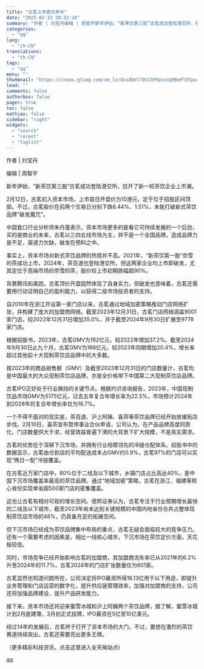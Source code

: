 ```yaml
---
title: "古茗上市喜忧参半"
date: "2025-02-13 20:32:10"
summary: "作者 | 刘宝丹编辑 | 周智宇新年伊始，“新茶饮第三股”古茗成功登陆港交所，拉开了新一轮茶饮企业上..."
categories:
  - "qq"
lang:
  - "zh-CN"
translations:
  - "zh-CN"
tags:
  - "qq"
menu: ""
thumbnail: "https://inews.gtimg.com/om_ls/Oss8Oel7QCC5P0pnsVgMDePlESpw-PgGRwYPtj3wc9mHEAA_640360/0"
lead: ""
comments: false
authorbox: false
pager: true
toc: false
mathjax: false
sidebar: "right"
widgets:
  - "search"
  - "recent"
  - "taglist"
---
```


作者 | 刘宝丹

编辑 | 周智宇

新年伊始，“新茶饮第三股”古茗成功登陆港交所，拉开了新一轮茶饮企业上市潮。

2月12日，古茗初入资本市场，上市首日开盘价为10港元，定于位于招股区间顶部。不过，古茗股价在前两个交易日分别下跌6.44%、1.51%，未能打破新式茶饮品牌“破发魔咒”。

中国食口行业分析师朱丹蓬表示，资本市场更多的是看它可持续发展的一个后劲，买的是商业的未来，古茗以三四五线市场为主，并不是一个全国品牌，造成品牌力是不足，渠道力欠缺，破发在预料之中。

事实上，资本市场对新式茶饮品牌的热情并不高。2021年，“新茶饮第一股”奈雪的茶成功上市，2024年，茶百道也登陆港交所，但这两家企业均上市即破发，尤其定位于高端市场的奈雪的茶，股价较上市初期跌幅超90%。

背靠腾讯和美团，古茗顶价开盘固然体现了自身实力，但破发也意味着，古茗还需要用行动证明自己的盈利能力，以获得二级市场投资者的支持。

自2010年在浙江开设第一家门店以来，古茗通过地域加密策略推动门店网络扩张，并构建了庞大的加盟商网络。截至2023年12月31日，古茗门店网络涵盖9001家门店，较2022年12月31日增加35.0%，并于截至2024年9月30日扩展至9778家门店。

根据招股书，2023年，古茗GMV为192亿元，较2022年增加37.2%。截至2024年9月30日止九个月，古茗GMV为166亿元，较2023年同期增加20.4%，增长率超过其他前十大现制茶饮店品牌中的大多数。

按2023年的商品销售额（GMV）及截至2023年12月31日的门店数量计，古茗均是中国最大的大众现制茶饮店品牌，亦是全价格带下中国第二大现制茶饮店品牌。

古茗IPO正好处于行业换挡的关键节点。根据灼识咨询报告，2023年，中国现制饮品市场GMV为5175亿元，过去五年复合年增长率为22.5%，市场预计2024年到2028年的复合年增长率仅为16.7%。

一个不得不面对的现实是，茶百道、沪上阿姨、喜茶等茶饮品牌已经开始放缓拓店步伐。2月10日，喜茶宣布暂停事业合伙申请，公司认为，在产品品牌高度同质化、门店数量供大于求、经营效益普遍下滑的大背景下扩大规模，不是真实需求。

古茗的优势在于深耕下沉市场，并拥有行业规模领先的冷链仓配体系。招股书中的数据显示，古茗由仓到店的平均配送成本占GMV约0.9%，古茗97%的门店可以实现“两日一配”冷链覆盖。

在古茗近万家门店中，80%位于二线及以下城市，乡镇门店占比高达40%，是中国下沉市场覆盖率最高的茶饮品牌。通过“地域加密”策略，古茗在浙江、福建等核心省份实现单省超500家门店的密集覆盖。

这也让古茗有相对可观的增长空间。德邦证券认为，古茗专注于行业预期增长最快的二线及以下城市，截至2023年尚未达到关键规模的中国内地省份合共占整体现制茶饮店市场的48%，仍具备充足的拓展空间。

但下沉市场已经成为茶饮品牌集中布局的重点，古茗无疑会面临较大的竞争压力。还有一个需要考虑的因素是，相比一线核心城市，下沉市场在茶饮定价方面，天花板较低。

同时，市场竞争已经开始影响古茗的加盟商，其加盟商流失率已从2021年的6.2%升至2024年的11.7%，古茗2024年的门店扩张数量仅为601家。

古茗显然也知道问题所在，公司决定将IPO募资所得18.13亿用于以下用途，即提升业务管理和门店运营的数字化，提升供应链管理效率，加强对加盟商的支持，公司还将加强品牌建设，提升产品研发能力。

接下来，资本市场还将迎来蜜雪冰城和沪上阿姨两个茶饮品牌，据了解，蜜雪冰城计划2月底建簿，3月初正式挂牌，IPO募资在5亿至10亿美元。

经过14年的发展后，古茗终于打开了资本市场的大门。不过，要想在激烈的茶饮赛道持续突出，古茗还需要亮出更多王牌。

（更多精彩科技资讯，点击这里进入全天候站点)

[qq](https://new.qq.com/rain/a/20250213A08EVH00)
